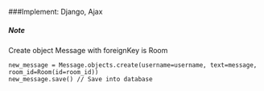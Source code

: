 ###Implement: 
Django, Ajax



##### Note
Create object Message with foreignKey is Room
```
new_message = Message.objects.create(username=username, text=message, room_id=Room(id=room_id))
new_message.save() // Save into database
```